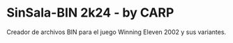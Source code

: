 # SinSala-BIN 2k24 - by CARP
Creador de archivos BIN para el juego Winning Eleven 2002 y sus variantes.